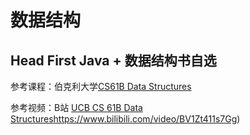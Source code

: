 # 数据结构

## Head First Java + 数据结构书自选

参考课程：伯克利大学[CS61B Data Structures](http://courses.cs.washington.edu/courses/cse351/)

参考视频：B站 [UCB CS 61B Data Structures](https://www.bilibili.com/video/BV1EJ411n72e)https://www.bilibili.com/video/BV1Zt411s7Gg)

